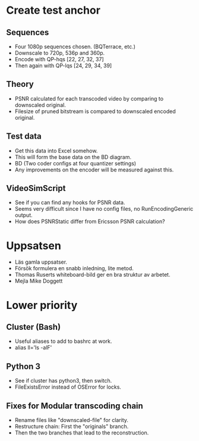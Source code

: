 # Create test anchor

## Sequences
- Four 1080p sequences chosen. (BQTerrace, etc.)
- Downscale to 720p, 536p and 360p.
- Encode with QP-hqs [22, 27, 32, 37]
- Then again with QP-lqs [24, 29, 34, 39]

## Theory
- PSNR calculated for each transcoded video by comparing to downscaled original.
- Filesize of pruned bitstream is compared to downscaled encoded original.

## Test data
- Get this data into Excel somehow.
- This will form the base data on the BD diagram.
- BD (Two coder configs at four quantizer settings)
- Any improvements on the encoder will be measured against this.

## VideoSimScript
- See if you can find any hooks for PSNR data.
- Seems very difficult since I have no config files, no RunEncodingGeneric output.
- How does PSNRStatic differ from Ericsson PSNR calculation?


# Uppsatsen
- Läs gamla uppsatser.
- Försök formulera en snabb inledning, lite metod.
- Thomas Ruserts whiteboard-bild ger en bra struktur av arbetet.
- Mejla Mike Doggett


# Lower priority

## Cluster (Bash)
- Useful aliases to add to bashrc at work.
- alias ll='ls -alF'

## Python 3
- See if cluster has python3, then switch.
- FileExistsError instead of OSError for locks.

## Fixes for Modular transcoding chain
- Rename files like "downscaled-file" for clarity.
- Restructure chain: First the "originals" branch.
- Then the two branches that lead to the reconstruction.

